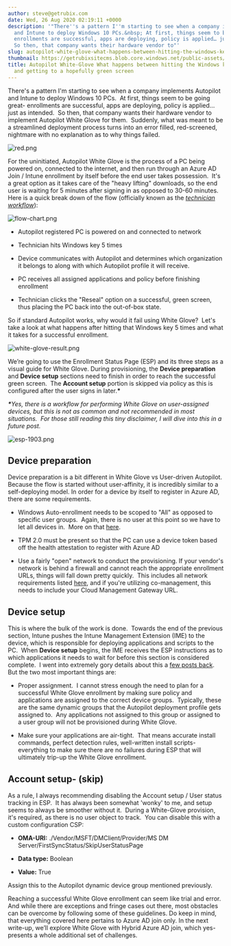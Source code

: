 ```yaml
---
author: steve@getrubix.com
date: Wed, 26 Aug 2020 02:19:11 +0000
description: '"There''s a pattern I''m starting to see when a company implements Autopilot
  and Intune to deploy Windows 10 PCs.&nbsp; At first, things seem to be going great-
  enrollments are successful, apps are deploying, policy is applied… just as intended.&nbsp;
  So then, that company wants their hardware vendor to"'
slug: autopilot-white-glove-what-happens-between-hitting-the-windows-key-5-times-and-getting-to-a-hopefully-green-screen
thumbnail: https://getrubixsitecms.blob.core.windows.net/public-assets/content/v1/logo512.png
title: Autopilot White-Glove What happens between hitting the Windows key 5 times
  and getting to a hopefully green screen
---
```


There's a pattern I'm starting to see when a company implements Autopilot and Intune to deploy Windows 10 PCs.  At first, things seem to be going great- enrollments are successful, apps are deploying, policy is applied… just as intended.  So then, that company wants their hardware vendor to implement Autopilot White Glove for them.  Suddenly, what was meant to be a streamlined deployment process turns into an error filled, red-screened, nightmare with no explanation as to why things failed.

![red.png](https://getrubixsitecms.blob.core.windows.net/public-assets/content/v1/5dd365a31aa1fd743bc30b8e/1598366352602-X3BUB6QK8WD1CPIU02QN/red.png)

For the uninitiated, Autopilot White Glove is the process of a PC being powered on, connected to the internet, and then run through an Azure AD Join / Intune enrollment by itself before the end user takes possession.  It's a great option as it takes care of the "heavy lifting" downloads, so the end user is waiting for 5 minutes after signing in as opposed to 30-60 minutes.  Here is a quick break down of the flow (officially known as the [_technician workflow_](https://docs.microsoft.com/en-us/mem/autopilot/white-glove#technician-flow)):

![flow-chart.png](https://getrubixsitecms.blob.core.windows.net/public-assets/content/v1/5dd365a31aa1fd743bc30b8e/1598366397858-GALU5TPE2AT7U6RMYZUQ/flow-chart.png)

-   Autopilot registered PC is powered on and connected to network
    
-   Technician hits Windows key 5 times
    
-   Device communicates with Autopilot and determines which organization it belongs to along with which Autopilot profile it will receive.
    
-   PC receives all assigned applications and policy before finishing enrollment
    
-   Technician clicks the "Reseal" option on a successful, green screen, thus placing the PC back into the out-of-box state.
    

So if standard Autopilot works, why would it fail using White Glove?  Let's take a look at what happens after hitting that Windows key 5 times and what it takes for a successful enrollment.

![white-glove-result.png](https://getrubixsitecms.blob.core.windows.net/public-assets/content/v1/5dd365a31aa1fd743bc30b8e/1598366884504-595ZT2S5I2BOVNCG9GKI/white-glove-result.png)

We’re going to use the Enrollment Status Page (ESP) and its three steps as a visual guide for White Glove. During provisioning, the **Device preparation** and **Device setup** sections need to finish in order to reach the successful green screen.  The **Account setup** portion is skipped via policy as this is configured after the user signs in later.**\***

**_\*_**_Yes, there is a workflow for performing White Glove on user-assigned devices, but this is not as common and not recommended in most situations.  For those still reading this tiny disclaimer, I will dive into this in a future post._

![esp-1903.png](https://getrubixsitecms.blob.core.windows.net/public-assets/content/v1/5dd365a31aa1fd743bc30b8e/1598367001405-WVQQTQ6TIOI9TODM5CCM/esp-1903.png)

Device preparation
------------------

Device preparation is a bit different in White Glove vs User-driven Autopilot.  Because the flow is started without user-affinity, it is incredibly similar to a self-deploying model. In order for a device by itself to register in Azure AD, there are some requirements.

-   Windows Auto-enrollment needs to be scoped to "All" as opposed to specific user groups.  Again, there is no user at this point so we have to let all devices in.  More on that [here](https://www.getrubix.com/blog/automatic-enrollment-dont-be-afraid).
    
-   TPM 2.0 must be present so that the PC can use a device token based off the health attestation to register with Azure AD
    
-   Use a fairly "open" network to conduct the provisioning. If your vendor's network is behind a firewall and cannot reach the appropriate enrollment URLs, things will fall down pretty quickly.  This includes all network requirements listed [here](https://docs.microsoft.com/en-us/mem/autopilot/networking-requirements), and if you're utilizing co-management, this needs to include your Cloud Management Gateway URL.
    

Device setup
------------

This is where the bulk of the work is done.  Towards the end of the previous section, Intune pushes the Intune Management Extension (IME) to the device, which is responsible for deploying applications and scripts to the PC.  When **Device setup** begins, the IME receives the ESP instructions as to which applications it needs to wait for before this section is considered complete.  I went into extremely gory details about this a [few posts back](https://www.getrubix.com/blog/please-wait).  But the two most important things are:

-   Proper assignment.  I cannot stress enough the need to plan for a successful White Glove enrollment by making sure policy and applications are assigned to the correct device groups.  Typically, these are the same dynamic groups that the Autopilot deployment profile gets assigned to.  Any applications not assigned to this group or assigned to a user group will not be provisioned during White Glove.
    
-   Make sure your applications are air-tight.  That means accurate install commands, perfect detection rules, well-written install scripts- everything to make sure there are no failures during ESP that will ultimately trip-up the White Glove enrollment.
    

Account setup- (skip)
---------------------

As a rule, I always recommending disabling the Account setup / User status tracking in ESP.  It has always been somewhat 'wonky' to me, and setup seems to always be smoother without it.  During a White-Glove provision, it's required, as there is no user object to track.  You can disable this with a custom configuration CSP:

-   **OMA-URI:** ./Vendor/MSFT/DMClient/Provider/MS DM Server/FirstSyncStatus/SkipUserStatusPage
    
-   **Data type:** Boolean
    
-   **Value:** True
    

Assign this to the Autopilot dynamic device group mentioned previously.

Reaching a successful White Glove enrollment can seem like trial and error. And while there are exceptions and fringe cases out there, most obstacles can be overcome by following some of these guidelines. Do keep in mind, that everything covered here pertains to Azure AD join only. In the next write-up, we’ll explore White Glove with Hybrid Azure AD join, which yes- presents a whole additional set of challenges.